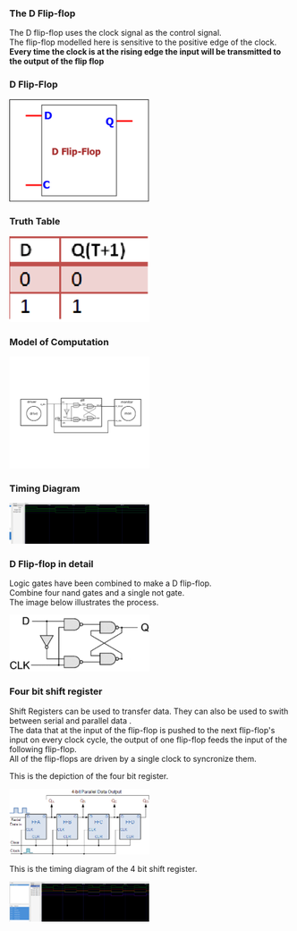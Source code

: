 ### The D Flip-flop

The D flip-flop uses the clock signal as the control signal.<br>
The flip-flop modelled here is sensitive to the positive edge of the clock.<br>
<b>Every time the clock is at the rising edge the input will be transmitted to the output of the flip flop</b><br>

### D Flip-Flop
<p align="left">
  <img src="img/dff.png" width="250"/>
</p>

### Truth Table
<p align="left">
  <img src="img/truthtable.png" width="250"/>
</p>

### Model of Computation
<p align="left">
  <img src="img/MoC.png" width="250"/>
</p>

### Timing Diagram
<p align="left">
  <img src="img/timingdiagram.png" width="250"/>
</p>

### D Flip-flop in detail
Logic gates have been combined to make a D flip-flop.<br>
Combine four nand gates and a single not gate.<br>
The image below illustrates the process.<br>
<p align="left">
  <img src="img/dffdetail.png" width="250"/>
</p>

### Four bit shift register
Shift Registers can be used to transfer data. They can also be used to swith between serial and parallel data .<br>
The data that at the input of the flip-flop is pushed to the next flip-flop's input on every clock cycle, the output of one flip-flop feeds the input of the following flip-flop.<br>
All of the flip-flops are driven by a single clock to syncronize them.
<br>

This is the depiction of the four bit register.
<p align="left">
  <img src="img/SIPO_4-bit_shift_reg.gif" width="250"/>
</p>

This is the timing diagram of the 4 bit shift register.
<p align="left">
  <img src="img/timingdiagramsr.png" width="250"/>
</p>
